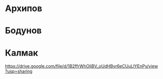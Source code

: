 # Архипов



# Бодунов



# Калмак

https://drive.google.com/file/d/1B2ffrWhOliBV_oUdHByr6eCUuLlYEnPy/view?usp=sharing